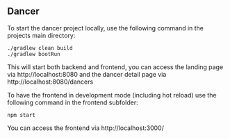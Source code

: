 ## Dancer

To start the dancer project locally, use the following command
in the projects main directory:

```
./gradlew clean build
./gradlew bootRun
```

This will start both backend and frontend, you can access the landing page via http://localhost:8080
and the dancer detail page via http://localhost:8080/dancers

To have the frontend in development mode (including hot reload) use the following command in the frontend
subfolder:

```
npm start
``` 

You can access the frontend via http://localhost:3000/